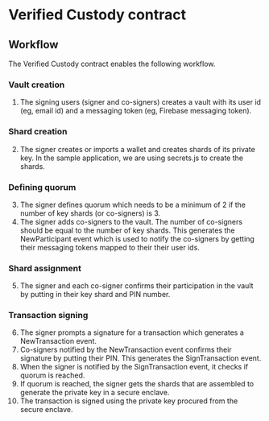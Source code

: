 # Verified Custody contract

## Workflow

The Verified Custody contract enables the following workflow.

### Vault creation
1. The signing users (signer and co-signers) creates a vault with its user id (eg, email id) and a messaging token (eg, Firebase messaging token).

### Shard creation
2. The signer creates or imports a wallet and creates shards of its private key. In the sample application, we are using secrets.js to create the shards.

### Defining quorum
3. The signer defines quorum which needs to be a minimum of 2 if the number of key shards (or co-signers) is 3.
4. The signer adds co-signers to the vault. The number of co-signers should be equal to the number of key shards. This generates the NewParticipant event which is used to notify the co-signers by getting their messaging tokens mapped to their their user ids.

### Shard assignment
5. The signer and each co-signer confirms their participation in the vault by putting in their key shard and PIN number.  

### Transaction signing
6. The signer prompts a signature for a transaction which generates a NewTransaction event.
7. Co-signers notified by the NewTransaction event confirms their signature by putting their PIN. This generates the SignTransaction event.
8. When the signer is notified by the SignTransaction event, it checks if quorum is reached.
9. If quorum is reached, the signer gets the shards that are assembled to generate the private key in a secure enclave.
10. The transaction is signed using the private key procured from the secure enclave.

